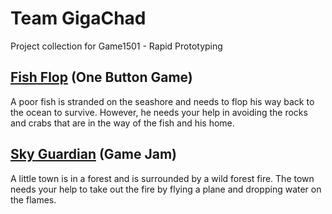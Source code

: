 # Team GigaChad
Project collection for Game1501 - Rapid Prototyping

## [Fish Flop](https://gaddamit.itch.io/fish-flop) (One Button Game)
A poor fish is stranded on the seashore and needs to flop his way back to the ocean to survive. However, he needs your help in avoiding the rocks and crabs that are in the way of the fish and his home.

## [Sky Guardian](https://stooky86.itch.io/skyguardian) (Game Jam)
A little town is in a forest and is surrounded by a wild forest fire. The town needs your help to take out the fire by flying a plane and dropping water on the flames.


